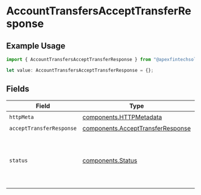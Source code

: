 # AccountTransfersAcceptTransferResponse

## Example Usage

```typescript
import { AccountTransfersAcceptTransferResponse } from "@apexfintechsolutions/ascend-sdk/models/operations";

let value: AccountTransfersAcceptTransferResponse = {};
```

## Fields

| Field                                                                                                                                             | Type                                                                                                                                              | Required                                                                                                                                          | Description                                                                                                                                       |
| ------------------------------------------------------------------------------------------------------------------------------------------------- | ------------------------------------------------------------------------------------------------------------------------------------------------- | ------------------------------------------------------------------------------------------------------------------------------------------------- | ------------------------------------------------------------------------------------------------------------------------------------------------- |
| `httpMeta`                                                                                                                                        | [components.HTTPMetadata](../../models/components/httpmetadata.md)                                                                                | :heavy_check_mark:                                                                                                                                | N/A                                                                                                                                               |
| `acceptTransferResponse`                                                                                                                          | [components.AcceptTransferResponse](../../models/components/accepttransferresponse.md)                                                            | :heavy_minus_sign:                                                                                                                                | OK                                                                                                                                                |
| `status`                                                                                                                                          | [components.Status](../../models/components/status.md)                                                                                            | :heavy_minus_sign:                                                                                                                                | INVALID_ARGUMENT: The request has an invalid argument.<br/>FAILED_PRECONDITION: The transfer resource is not in the correct state for this operation. |